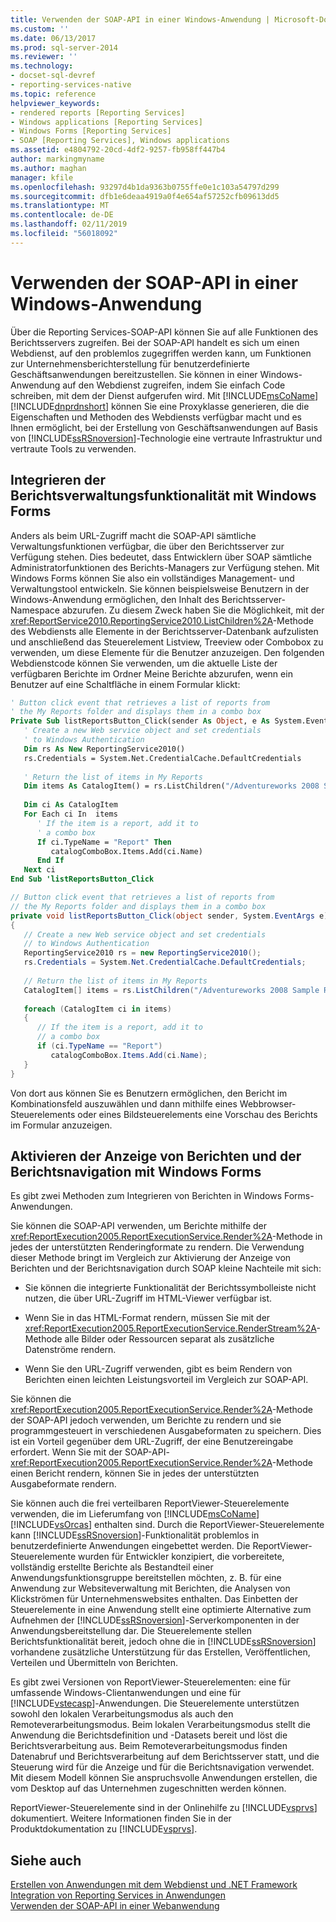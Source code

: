 ```yaml
---
title: Verwenden der SOAP-API in einer Windows-Anwendung | Microsoft-Dokumentation
ms.custom: ''
ms.date: 06/13/2017
ms.prod: sql-server-2014
ms.reviewer: ''
ms.technology:
- docset-sql-devref
- reporting-services-native
ms.topic: reference
helpviewer_keywords:
- rendered reports [Reporting Services]
- Windows applications [Reporting Services]
- Windows Forms [Reporting Services]
- SOAP [Reporting Services], Windows applications
ms.assetid: e4804792-20cd-4df2-9257-fb958ff447b4
author: markingmyname
ms.author: maghan
manager: kfile
ms.openlocfilehash: 93297d4b1da9363b0755ffe0e1c103a54797d299
ms.sourcegitcommit: dfb1e6deaa4919a0f4e654af57252cfb09613dd5
ms.translationtype: MT
ms.contentlocale: de-DE
ms.lasthandoff: 02/11/2019
ms.locfileid: "56018092"
---
```

# <a name="using-the-soap-api-in-a-windows-application"></a>Verwenden der SOAP-API in einer Windows-Anwendung
  Über die Reporting Services-SOAP-API können Sie auf alle Funktionen des Berichtsservers zugreifen. Bei der SOAP-API handelt es sich um einen Webdienst, auf den problemlos zugegriffen werden kann, um Funktionen zur Unternehmensberichterstellung für benutzerdefinierte Geschäftsanwendungen bereitzustellen. Sie können in einer Windows-Anwendung auf den Webdienst zugreifen, indem Sie einfach Code schreiben, mit dem der Dienst aufgerufen wird. Mit [!INCLUDE[msCoName](../../includes/msconame-md.md)] [!INCLUDE[dnprdnshort](../../includes/dnprdnshort-md.md)] können Sie eine Proxyklasse generieren, die die Eigenschaften und Methoden des Webdiensts verfügbar macht und es Ihnen ermöglicht, bei der Erstellung von Geschäftsanwendungen auf Basis von [!INCLUDE[ssRSnoversion](../../includes/ssrsnoversion-md.md)]-Technologie eine vertraute Infrastruktur und vertraute Tools zu verwenden.  
  
## <a name="integrating-report-management-functionality-using-windows-forms"></a>Integrieren der Berichtsverwaltungsfunktionalität mit Windows Forms  
 Anders als beim URL-Zugriff macht die SOAP-API sämtliche Verwaltungsfunktionen verfügbar, die über den Berichtsserver zur Verfügung stehen. Dies bedeutet, dass Entwicklern über SOAP sämtliche Administratorfunktionen des Berichts-Managers zur Verfügung stehen. Mit Windows Forms können Sie also ein vollständiges Management- und Verwaltungstool entwickeln. Sie können beispielsweise Benutzern in der Windows-Anwendung ermöglichen, den Inhalt des Berichtsserver-Namespace abzurufen. Zu diesem Zweck haben Sie die Möglichkeit, mit der <xref:ReportService2010.ReportingService2010.ListChildren%2A>-Methode des Webdiensts alle Elemente in der Berichtsserver-Datenbank aufzulisten und anschließend das Steuerelement Listview, Treeview oder Combobox zu verwenden, um diese Elemente für die Benutzer anzuzeigen. Den folgenden Webdienstcode können Sie verwenden, um die aktuelle Liste der verfügbaren Berichte im Ordner Meine Berichte abzurufen, wenn ein Benutzer auf eine Schaltfläche in einem Formular klickt:  
  
```vb  
' Button click event that retrieves a list of reports from  
' the My Reports folder and displays them in a combo box  
Private Sub listReportsButton_Click(sender As Object, e As System.EventArgs)  
   ' Create a new Web service object and set credentials  
   ' to Windows Authentication  
   Dim rs As New ReportingService2010()  
   rs.Credentials = System.Net.CredentialCache.DefaultCredentials  
  
   ' Return the list of items in My Reports  
   Dim items As CatalogItem() = rs.ListChildren("/Adventureworks 2008 Sample Reports", False)  
  
   Dim ci As CatalogItem  
   For Each ci In  items  
      ' If the item is a report, add it to   
      ' a combo box  
      If ci.TypeName = "Report" Then  
         catalogComboBox.Items.Add(ci.Name)  
      End If  
   Next ci  
End Sub 'listReportsButton_Click  
```  
  
```csharp  
// Button click event that retrieves a list of reports from  
// the My Reports folder and displays them in a combo box  
private void listReportsButton_Click(object sender, System.EventArgs e)  
{  
   // Create a new Web service object and set credentials  
   // to Windows Authentication  
   ReportingService2010 rs = new ReportingService2010();  
   rs.Credentials = System.Net.CredentialCache.DefaultCredentials;  
  
   // Return the list of items in My Reports  
   CatalogItem[] items = rs.ListChildren("/Adventureworks 2008 Sample Reports", false);  
  
   foreach (CatalogItem ci in items)  
   {  
      // If the item is a report, add it to   
      // a combo box  
      if (ci.TypeName == "Report")  
         catalogComboBox.Items.Add(ci.Name);  
   }  
}  
```  
  
 Von dort aus können Sie es Benutzern ermöglichen, den Bericht im Kombinationsfeld auszuwählen und dann mithilfe eines Webbrowser-Steuerelements oder eines Bildsteuerelements eine Vorschau des Berichts im Formular anzuzeigen.  
  
## <a name="enabling-report-viewing-and-navigation-using-windows-forms"></a>Aktivieren der Anzeige von Berichten und der Berichtsnavigation mit Windows Forms  
 Es gibt zwei Methoden zum Integrieren von Berichten in Windows Forms-Anwendungen.  
  
 Sie können die SOAP-API verwenden, um Berichte mithilfe der <xref:ReportExecution2005.ReportExecutionService.Render%2A>-Methode in jedes der unterstützten Renderingformate zu rendern. Die Verwendung dieser Methode bringt im Vergleich zur Aktivierung der Anzeige von Berichten und der Berichtsnavigation durch SOAP kleine Nachteile mit sich:  
  
-   Sie können die integrierte Funktionalität der Berichtssymbolleiste nicht nutzen, die über URL-Zugriff im HTML-Viewer verfügbar ist.  
  
-   Wenn Sie in das HTML-Format rendern, müssen Sie mit der <xref:ReportExecution2005.ReportExecutionService.RenderStream%2A>-Methode alle Bilder oder Ressourcen separat als zusätzliche Datenströme rendern.  
  
-   Wenn Sie den URL-Zugriff verwenden, gibt es beim Rendern von Berichten einen leichten Leistungsvorteil im Vergleich zur SOAP-API.  
  
 Sie können die <xref:ReportExecution2005.ReportExecutionService.Render%2A>-Methode der SOAP-API jedoch verwenden, um Berichte zu rendern und sie programmgesteuert in verschiedenen Ausgabeformaten zu speichern. Dies ist ein Vorteil gegenüber dem URL-Zugriff, der eine Benutzereingabe erfordert. Wenn Sie mit der SOAP-API-<xref:ReportExecution2005.ReportExecutionService.Render%2A>-Methode einen Bericht rendern, können Sie in jedes der unterstützten Ausgabeformate rendern.  
  
 Sie können auch die frei verteilbaren ReportViewer-Steuerelemente verwenden, die im Lieferumfang von [!INCLUDE[msCoName](../../includes/msconame-md.md)] [!INCLUDE[vsOrcas](../../includes/vsorcas-md.md)] enthalten sind. Durch die ReportViewer-Steuerelemente kann [!INCLUDE[ssRSnoversion](../../includes/ssrsnoversion-md.md)]-Funktionalität problemlos in benutzerdefinierte Anwendungen eingebettet werden. Die ReportViewer-Steuerelemente wurden für Entwickler konzipiert, die vorbereitete, vollständig erstellte Berichte als Bestandteil einer Anwendungsfunktionsgruppe bereitstellen möchten, z. B. für eine Anwendung zur Websiteverwaltung mit Berichten, die Analysen von Klickströmen für Unternehmenswebsites enthalten. Das Einbetten der Steuerelemente in eine Anwendung stellt eine optimierte Alternative zum Aufnehmen der [!INCLUDE[ssRSnoversion](../../includes/ssrsnoversion-md.md)]-Serverkomponenten in der Anwendungsbereitstellung dar. Die Steuerelemente stellen Berichtsfunktionalität bereit, jedoch ohne die in [!INCLUDE[ssRSnoversion](../../includes/ssrsnoversion-md.md)] vorhandene zusätzliche Unterstützung für das Erstellen, Veröffentlichen, Verteilen und Übermitteln von Berichten.  
  
 Es gibt zwei Versionen von ReportViewer-Steuerelementen: eine für umfassende Windows-Clientanwendungen und eine für [!INCLUDE[vstecasp](../../includes/vstecasp-md.md)]-Anwendungen. Die Steuerelemente unterstützen sowohl den lokalen Verarbeitungsmodus als auch den Remoteverarbeitungsmodus. Beim lokalen Verarbeitungsmodus stellt die Anwendung die Berichtsdefinition und -Datasets bereit und löst die Berichtsverarbeitung aus. Beim Remoteverarbeitungsmodus finden Datenabruf und Berichtsverarbeitung auf dem Berichtsserver statt, und die Steuerung wird für die Anzeige und für die Berichtsnavigation verwendet. Mit diesem Modell können Sie anspruchsvolle Anwendungen erstellen, die vom Desktop auf das Unternehmen zugeschnitten werden können.  
  
 ReportViewer-Steuerelemente sind in der Onlinehilfe zu [!INCLUDE[vsprvs](../../includes/vsprvs-md.md)] dokumentiert. Weitere Informationen finden Sie in der Produktdokumentation zu [!INCLUDE[vsprvs](../../includes/vsprvs-md.md)].  
  
## <a name="see-also"></a>Siehe auch  
 [Erstellen von Anwendungen mit dem Webdienst und .NET Framework](../report-server-web-service/net-framework/building-applications-using-the-web-service-and-the-net-framework.md)   
 [Integration von Reporting Services in Anwendungen](../application-integration/integrating-reporting-services-into-applications.md)   
 [Verwenden der SOAP-API in einer Webanwendung](integrating-reporting-services-using-soap-web-application.md)  
  
  
